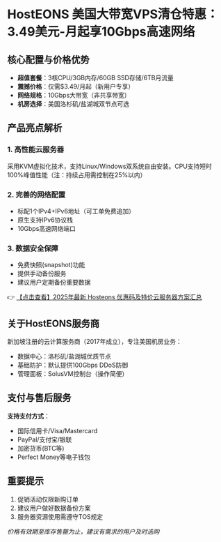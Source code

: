 # HostEONS 美国大带宽VPS清仓特惠：3.49美元-月起享10Gbps高速网络

## 核心配置与价格优势
- **超值套餐**：3核CPU/3GB内存/60GB SSD存储/6TB月流量
- **震撼价格**：仅需$3.49/月起（新用户专享）
- **网络规格**：10Gbps大带宽（非共享带宽）
- **机房选择**：美国洛杉矶/盐湖城双节点可选

## 产品亮点解析
### 1. 高性能云服务器
采用KVM虚拟化技术，支持Linux/Windows双系统自由安装。CPU支持短时100%峰值性能（注：持续占用需控制在25%以内）

### 2. 完善的网络配置
- 标配1个IPv4+IPv6地址（可工单免费追加）
- 原生支持IPv6协议栈
- 10Gbps高速网络端口

### 3. 数据安全保障
- 免费快照(snapshot)功能
- 提供手动备份服务
- 建议用户定期备份重要数据

👉 [【点击查看】2025年最新 Hosteons 优惠码及特价云服务器方案汇总](https://bit.ly/hosteons)

## 关于HostEONS服务商
新加坡注册的云计算服务商（2017年成立），专注美国机房业务：
- 数据中心：洛杉矶/盐湖城优质节点
- 基础防护：默认提供100Gbps DDoS防御
- 管理面板：SolusVM控制台（操作简便）

## 支付与售后服务
**支持支付方式**：
- 国际信用卡/Visa/Mastercard
- PayPal/支付宝/银联
- 加密货币(BTC等)
- Perfect Money等电子钱包

## 重要提示
1. 促销活动仅限新购订单
2. 建议用户做好数据备份方案
3. 服务器资源使用需遵守TOS规定

*价格有效期至库存售罄为止，建议有需求的用户及时选购*
